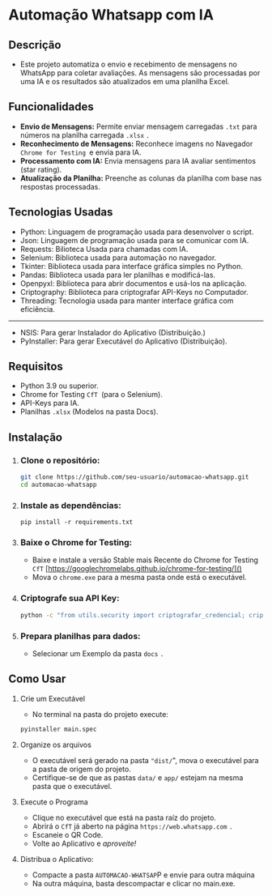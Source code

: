 # Automação Whatsapp com IA

## Descrição

- Este projeto automatiza o envio e recebimento de mensagens no WhatsApp para coletar avaliações. As mensagens são processadas por uma IA e os resultados são atualizados em uma planilha Excel.

## Funcionalidades

- **Envio de Mensagens:** Permite enviar mensagem carregadas `.txt`  para números na planilha carregada `.xlsx` `.`
- **Reconhecimento de Mensagens:** Reconhece imagens no Navegador ``Chrome for Testing ``e envia para IA.
- **Processamento com IA:** Envia mensagens para IA avaliar sentimentos (star rating).
- **Atualização da Planilha:** Preenche as colunas da planilha com base nas respostas processadas.

## Tecnologias Usadas

- Python: Linguagem de programação usada para desenvolver o script.
- Json: Linguagem de programação usada para se comunicar com IA.
- Requests: Bilioteca Usada para chamadas com IA.
- Selenium: Biblioteca usada para automação no navegador.
- Tkinter: Biblioteca usada para interface gráfica simples no Python.
- Pandas: Biblioteca usada para ler planilhas e modificá-las.
- Openpyxl: Biblioteca para abrir documentos e usá-los na aplicação.
- Criptography: Biblioteca para criptografar API-Keys no Computador.
- Threading: Tecnologia usada para manter interface gráfica com eficiência.

---

- NSIS: Para gerar Instalador do Aplicativo (Distribuição.)
- PyInstaller: Para gerar Executável do Aplicativo (Distribuição).

## Requisitos

- Python 3.9 ou superior.
- Chrome for Testing  `CfT `(para o Selenium).
- API-Keys para IA.
- Planilhas `.xlsx` (Modelos na pasta Docs).

## Instalação

1. ### Clone o repositório:

   ```bash
   git clone https://github.com/seu-usuario/automacao-whatsapp.git
   cd automacao-whatsapp
   ```
2. ### Instale as dependências:

   ```pip
   pip install -r requirements.txt
   ```
3. ### Baixe o Chrome for Testing:

   - Baixe e instale a versão Stable mais Recente do Chrome for Testing `CfT` [https://googlechromelabs.github.io/chrome-for-testing/]()
   - Mova o `chrome.exe` para a mesma pasta onde está o executável.
4. ### Criptografe sua API Key:

   ```bash
   python -c "from utils.security import criptografar_credencial; criptografar_credencial('SUA_API_KEY')"
   ```
5. ### Prepara planilhas para dados:

   - Selecionar um Exemplo da pasta `docs` `.`

## Como Usar

1. Crie um Executável

   - No terminal na pasta do projeto execute:

   ```bash
   pyinstaller main.spec
   ```
2. Organize os arquivos

   - O executável será gerado na pasta `"dist/`", mova o executável para a pasta de origem do projeto.
   - Certifique-se de que as pastas `data/` e `app/` estejam na mesma pasta que o executável.
3. Execute o Programa

   - Clique no executável que está na pasta raíz do projeto.
   - Abrirá o `CfT` já aberto na página `https://web.whatsapp.com` `.`
   - Escaneie o QR Code.
   - Volte ao Aplicativo e *aproveite!*
4. Distribua o Aplicativo:

   - Compacte a pasta `AUTOMACAO-WHATSAP`P e envie para outra máquina
   - Na outra máquina, basta descompactar e clicar no main.exe.
